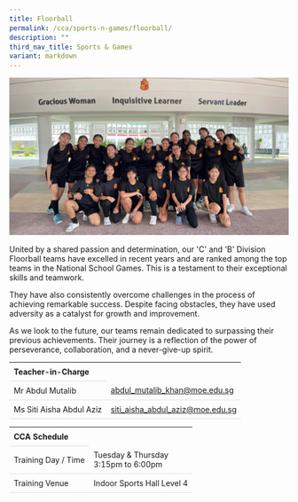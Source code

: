 ```yaml
---
title: Floorball
permalink: /cca/sports-n-games/floorball/
description: ""
third_nav_title: Sports & Games
variant: markdown
---
```

<style>
table {
  border-collapse: collapse;
  width: 100%;
}

th, td {
  padding: 8px;
  text-align: left;
  border-bottom: 1px solid #ddd;
}

tr:hover {background-color: #F5F5DC;}
</style>

<img src="/images/CCA/Floorball/Floorball_May25.gif">

<p>United by a shared passion and determination, our 'C' and 'B' Division Floorball teams have excelled in recent years and are ranked among the top teams in the National School Games. This is a testament to their exceptional skills and teamwork.</p>

<p>They have also consistently overcome challenges in the process of achieving remarkable success. Despite facing obstacles, they have used adversity as a catalyst for growth and improvement. </p>

<p>As we look to the future, our teams remain dedicated to surpassing their previous achievements. Their journey is a reflection of the power of perseverance, collaboration, and a never-give-up spirit.</p> 

<table>
	<tbody>
		<tr>
			<th colspan="1">Teacher-in-Charge</th>
</tr>
		<tr>
	<td rowspan="1">Mr Abdul Mutalib</td>
 <td><a target="" href="mailto:abdul_mutalib_khan@moe.edu.sg">abdul_mutalib_khan@moe.edu.sg</a></td>
	 	</tr>
<tr>
	<td rowspan="1">Ms Siti Aisha Abdul Aziz</td>
 <td><a target="" href="mailto:siti_aisha_abdul_aziz@moe.edu.sg">siti_aisha_abdul_aziz@moe.edu.sg</a></td>
	</tr>
</tbody>
</table>
<table>
	<tbody>
		<tr>
			<th colspan="1">CCA Schedule</th>
</tr>
		<tr>
	<td rowspan="1"> Training Day / Time</td>
<td>Tuesday &amp; Thursday<br>
	3:15pm to 6:00pm</td>
	 	</tr>
<tr>
	<td rowspan="1">Training Venue</td>
 <td rowspan="1"> Indoor Sports Hall Level 4 </td>
	</tr>
</tbody>
</table>